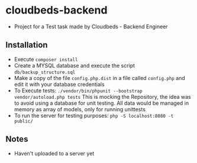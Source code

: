 # cloudbeds-backend
* Project for a Test task made by Cloudbeds - Backend Engineer

## Installation
* Execute `composer install`
* Create a MYSQL database and execute the script `db/backup_structure.sql`
* Make a copy of the file `config.php.dist` in a file called `config.php` and edit it with your database credentials
* To Execute tests: `./vendor/bin/phpunit --bootstrap vendor/autoload.php tests` This is mocking the Repository, the idea was to avoid using a database for unit testing. All data would be managed in memory as array of models, only for running unittests
* To run the server for testing purposes: `php -S localhost:8080 -t public/`

## Notes
* Haven't uploaded to a server yet